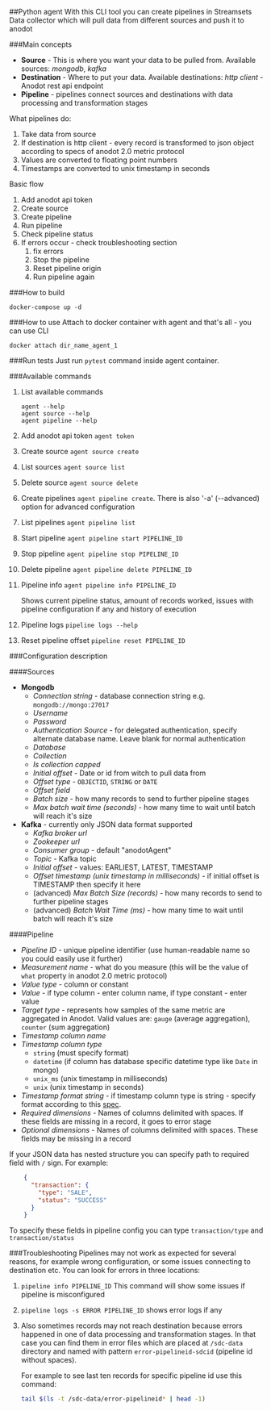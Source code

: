 ##Python agent
With this CLI tool you can create pipelines in Streamsets Data collector which will 
pull data from different sources and push it to anodot

###Main concepts
- **Source** - This is where you want your data to be pulled from. Available sources: *mongodb*, *kafka*
- **Destination** - Where to put your data. Available destinations: *http client* - Anodot rest api endpoint
- **Pipeline** - pipelines connect sources and destinations with data processing and transformation stages

What pipelines do: 

1. Take data from source
2. If destination is http client - every record is transformed to json object according to 
specs of anodot 2.0 metric protocol 
3. Values are converted to floating point numbers
4. Timestamps are converted to unix timestamp in seconds

Basic flow

1. Add anodot api token 
2. Create source
3. Create pipeline
4. Run pipeline
5. Check pipeline status
6. If errors occur - check troubleshooting section
    1. fix errors
    2. Stop the pipeline 
    3. Reset pipeline origin
    4. Run pipeline again

###How to build
```
docker-compose up -d
```

###How to use
Attach to docker container with agent and that's all - you can use CLI
```
docker attach dir_name_agent_1
```
    
###Run tests
Just run `pytest` command inside agent container.   
    
###Available commands
1. List available commands 
    ```
    agent --help
    agent source --help
    agent pipeline --help
    ```
2. Add anodot api token `agent token`
3. Create source `agent source create`
4. List sources `agent source list`
5. Delete source `agent source delete`
6. Create pipelines `agent pipeline create`. There is also '-a' (--advanced) option for advanced configuration 
7. List pipelines `agent pipeline list`
8. Start pipeline `agent pipeline start PIPELINE_ID`
9. Stop pipeline `agent pipeline stop PIPELINE_ID`
10. Delete pipeline `agent pipeline delete PIPELINE_ID`
11. Pipeline info `agent pipeline info PIPELINE_ID`
    
    Shows current pipeline status, amount of records worked, issues with 
    pipeline configuration if any and history of execution
12. Pipeline logs `pipeline logs --help`
13. Reset pipeline offset `pipeline reset PIPELINE_ID`

###Configuration description

####Sources
- **Mongodb**
    - *Connection string* - database connection string e.g. `mongodb://mongo:27017`
    - *Username*
    - *Password*
    - *Authentication Source* - for delegated authentication, specify alternate database name. 
    Leave blank for normal authentication
    - *Database*
    - *Collection*
    - *Is collection capped*
    - *Initial offset* - Date or id from witch to pull data from
    - *Offset type* - `OBJECTID`, `STRING` or  `DATE`
    - *Offset field*
    - *Batch size* - how many records to send to further pipeline stages
    - *Max batch wait time (seconds)* - how many time to wait until batch will reach it's size
- **Kafka** - currently only JSON data format supported
    - *Kafka broker url*
    - *Zookeeper url*
    - *Consumer group* - default "anodotAgent"
    - *Topic* - Kafka topic 
    - *Initial offset* - values: EARLIEST, LATEST, TIMESTAMP
    - *Offset timestamp (unix timestamp in milliseconds)* - if initial offset is TIMESTAMP then specify it here
    - (advanced) *Max Batch Size (records)* - how many records to send to further pipeline stages
    - (advanced) *Batch Wait Time (ms)* - how many time to wait until batch will reach it's size

    
####Pipeline
- *Pipeline ID* - unique pipeline identifier (use human-readable name so you could easily use it further) 
- *Measurement name* - what do you measure (this will be the value of `what` property in anodot 2.0 metric protocol)
- *Value type* - column or constant
- *Value* - if type column - enter column name, if type constant - enter value
- *Target type* - represents how samples of the same metric are aggregated in Anodot. Valid values are: 
        `gauge` (average aggregation), `counter` (sum aggregation)
- *Timestamp column name*
- *Timestamp column type*
    - `string` (must specify format)
    - `datetime` (if column has database specific datetime type like `Date` in mongo)
    - `unix_ms` (unix timestamp in milliseconds)
    - `unix` (unix timestamp in seconds)
- *Timestamp format string* - if timestamp column type is string - specify format 
according to this [spec](https://docs.oracle.com/javase/8/docs/api/java/text/SimpleDateFormat.html).
- *Required dimensions* - Names of columns delimited with spaces. 
If these fields are missing in a record, it goes to error stage
- *Optional dimensions* - Names of columns delimited with spaces. These fields may be missing in a record

If your JSON data has nested structure you can specify path to required field with `/` sign. For example:
```json
    {
      "transaction": {
        "type": "SALE",
        "status": "SUCCESS"
      }
    }
```
To specify these fields in pipeline config you can type `transaction/type` and `transaction/status` 
             

###Troubleshooting
Pipelines may not work as expected for several reasons, for example wrong configuration, 
or some issues connecting to destination etc. You can look for errors in three locations:

1. `pipeline info PIPELINE_ID`
    This command will show some issues if pipeline is misconfigured
2. `pipeline logs -s ERROR PIPELINE_ID`
    shows error logs if any
3. Also sometimes records may not reach destination because errors
happened in one of data processing and transformation stages. In that case you can find them in error 
files which are placed at `/sdc-data` directory and named with pattern `error-pipelineid-sdcid` 
    (pipeline id without spaces). 
    
    For example to see last ten records for specific pipeline id use this command:
    ```bash
    tail $(ls -t /sdc-data/error-pipelineid* | head -1)
    ```
        
    